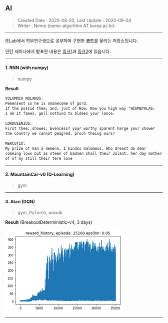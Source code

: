 ## AI
> Created Date : 2020-08-20, Last Update : 2020-09-04<br>
> Writer : Nemo (nemo-algorithm AT korea.ac.kr)

---

IELab에서 학부연구생으로 공부하며 구현한 **코드**를 올리는 저장소입니다.

인턴 세미나에서 발표한 내용은 [링크1](https://github.com/Intelligence-Engineering-LAB-KU/Seminar/tree/master/summer_2020/intern1)과 [링크2](https://github.com/Intelligence-Engineering-LAB-KU/Seminar/tree/master/fall_2020/intern1)에 있습니다.

---

#### 1. RNN (with numpy)

> numpy

**Result**

```
VOLUMNIA NOLANUS:
Pemensent so he is omsmecome of gord.
If the possid them; and, juct of Now; Now you high way 'WIUMBYALAS:
I am it fames, gell nothind to bldees your lance.

LORDUSENIUS:
First thee: showes, Evencess? your worthy sparent harge your shower the country we cannot peagred, proch theing ours?

MERCUTIO:
My prize of man a demenn, I kindss malmmess. Who dreast do dear comeing lown but as stees of badnen shall their Jolant, her day mother of of my still their tere love
```



---

#### 2. MountainCar-v0 (Q-Learning)

> gym


---

#### 3. Atari (DQN)

> gym, PyTorch, wandb

**Result** (BreakoutDeterministic-v4, 3 days)

![](image/DQN_Result.png)


---

